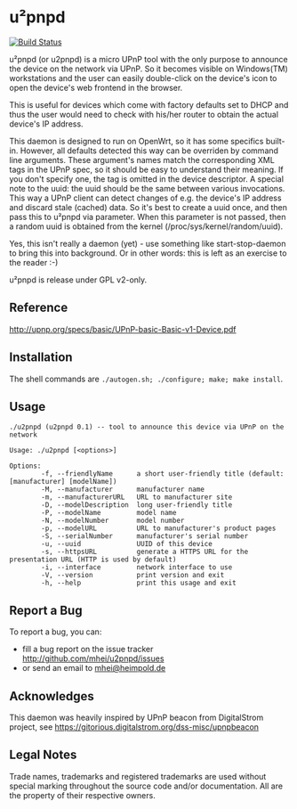 u²pnpd
======

[![Build Status](https://travis-ci.org/mhei/u2pnpd.svg?branch=master)](https://travis-ci.org/mhei/u2pnpd)

u²pnpd (or u2pnpd) is a micro UPnP tool with the only purpose to announce the device
on the network via UPnP. So it becomes visible on Windows(TM) workstations and the user
can easily double-click on the device's icon to open the device's web frontend in the
browser.

This is useful for devices which come with factory defaults set to DHCP and thus the
user would need to check with his/her router to obtain the actual device's IP address.

This daemon is designed to run on OpenWrt, so it has some specifics built-in.
However, all defaults detected this way can be overriden by command line arguments.
These argument's names match the corresponding XML tags in the UPnP spec, so it
should be easy to understand their meaning. If you don't specify one, the tag is
omitted in the device descriptor.
A special note to the uuid: the uuid should be the same between various invocations.
This way a UPnP client can detect changes of e.g. the device's IP address and
discard stale (cached) data. So it's best to create a uuid once, and then pass this
to u²pnpd via parameter. When this parameter is not passed, then a random uuid is
obtained from the kernel (/proc/sys/kernel/random/uuid).

Yes, this isn't really a daemon (yet) - use something like start-stop-daemon to bring
this into background. Or in other words: this is left as an exercise to the reader :-)

u²pnpd is release under GPL v2-only.


Reference
---------

http://upnp.org/specs/basic/UPnP-basic-Basic-v1-Device.pdf


Installation
------------

The shell commands are ``./autogen.sh; ./configure; make; make install``.


Usage
-----

```
./u2pnpd (u2pnpd 0.1) -- tool to announce this device via UPnP on the network

Usage: ./u2pnpd [<options>]

Options:
        -f, --friendlyName      a short user-friendly title (default: [manufacturer] [modelName])
        -M, --manufacturer      manufacturer name
        -m, --manufacturerURL   URL to manufacturer site
        -D, --modelDescription  long user-friendly title
        -P, --modelName         model name
        -N, --modelNumber       model number
        -p, --modelURL          URL to manufacturer's product pages
        -S, --serialNumber      manufacturer's serial number
        -u, --uuid              UUID of this device
        -s, --httpsURL          generate a HTTPS URL for the presentation URL (HTTP is used by default)
        -i, --interface         network interface to use
        -V, --version           print version and exit
        -h, --help              print this usage and exit
```


Report a Bug
------------

To report a bug, you can:
 * fill a bug report on the issue tracker
   http://github.com/mhei/u2pnpd/issues
 * or send an email to mhei@heimpold.de


Acknowledges
------------

This daemon was heavily inspired by UPnP beacon from DigitalStrom project, see
https://gitorious.digitalstrom.org/dss-misc/upnpbeacon


Legal Notes
-----------

Trade names, trademarks and registered trademarks are used without special
marking throughout the source code and/or documentation. All are the property
of their respective owners.
